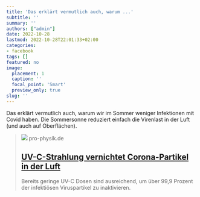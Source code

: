 ```yaml
---
title: 'Das erklärt vermutlich auch, warum ...'
subtitle: ''
summary: ''
authors: ["admin"]
date: 2022-10-28
lastmod: 2022-10-28T22:01:33+02:00
categories:
- facebook
tags: []
featured: no
image:
  placement: 1
  caption: ''
  focal_point: 'Smart'
  preview_only: true
slug: ''
---
```

Das erklärt vermutlich auch, warum wir im Sommer weniger Infektionen mit Covid haben. Die Sommersonne reduziert einfach die Virenlast in der Luft (und auch auf Oberflächen).
> [![](https://pro-physik.de/media/story_section_image/8953/img-01-221005-aerosol-pruefstand-utuebingen.jpg)](https://www.pro-physik.de/nachrichten/uv-c-strahlung-vernichtet-corona-partikel-der-luft)
> pro-physik.de
> ## [UV-C-Strahlung vernichtet Corona-Partikel in der Luft](https://www.pro-physik.de/nachrichten/uv-c-strahlung-vernichtet-corona-partikel-der-luft)
>
>Bereits geringe UV-C Dosen sind ausreichend, um über 99,9 Prozent der infektiösen Viruspartikel zu inaktivieren.

